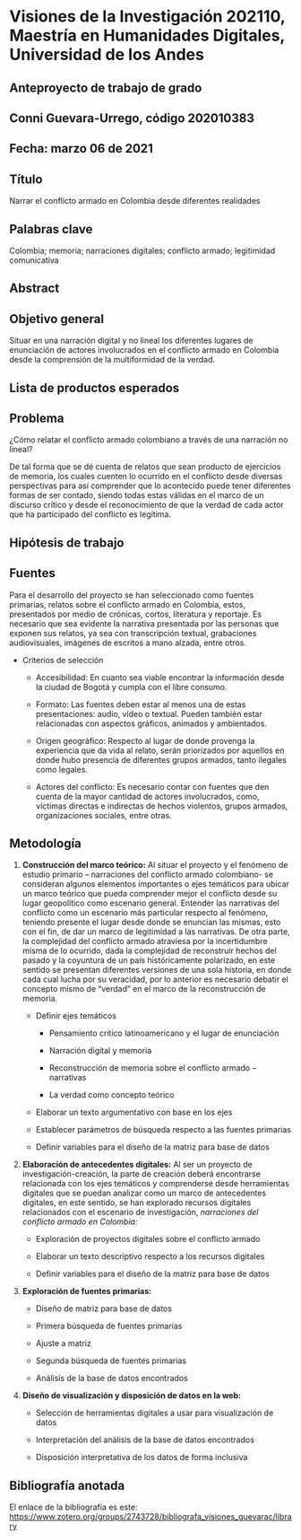 # Visiones de la Investigación 202110, Maestría en Humanidades Digitales, Universidad de los Andes
## Anteproyecto de trabajo de grado
## Conni Guevara-Urrego, código 202010383
## Fecha: marzo 06 de 2021
## Título

Narrar el conflicto armado en Colombia desde diferentes realidades

## Palabras clave

Colombia; memoria; narraciones digitales; conflicto armado; legitimidad comunicativa

## Abstract
## Objetivo general
 
Situar en una narración digital y no lineal los diferentes lugares de enunciación de actores involucrados en el conflicto armado en Colombia desde la comprensión de la multiformidad de la verdad.  

## Lista de productos esperados
## Problema

¿Cómo relatar el conflicto armado colombiano a través de una narración no lineal?

De tal forma que se dé cuenta de relatos que sean producto de ejercicios de memoria, los cuales cuenten lo ocurrido en el conflicto desde diversas perspectivas para así comprender que lo acontecido puede tener diferentes formas de ser contado, siendo todas estas válidas en el marco de un discurso crítico y desde el reconocimiento de que la verdad de cada actor que ha participado del conflicto es legítima.
 

## Hipótesis de trabajo
## Fuentes

Para el desarrollo del proyecto se han seleccionado como fuentes primarias, relatos sobre el conflicto armado en Colombia, estos, presentados por medio de crónicas, cortos, literatura y reportaje. Es necesario que sea evidente la narrativa presentada por las personas que exponen sus relatos, ya sea con transcripción textual, grabaciones audiovisuales, imágenes de escritos a mano alzada, entre otros. 

* Criterios de selección 

   * Accesibilidad: En cuanto sea viable encontrar la información desde la ciudad de Bogotá y cumpla con el libre consumo.

   * Formato: Las fuentes deben estar al menos una de estas presentaciones: audio, vídeo o textual. Pueden también estar relacionadas con aspectos gráficos, animados y ambientados. 

   * Origen geográfico: Respecto al lugar de donde provenga la experiencia que da vida al relato, serán priorizados por aquellos en donde hubo presencia de diferentes grupos armados, tanto ilegales como legales.

   * Actores del conflicto: Es necesario contar con fuentes que den cuenta de la mayor cantidad de actores involucrados, como, víctimas directas e indirectas de hechos violentos, grupos armados, organizaciones sociales, entre otras. 


## Metodología

1. **Construcción del marco teórico:** Al situar el proyecto y el fenómeno de estudio primario – narraciones del conflicto armado colombiano- se consideran algunos elementos importantes o ejes temáticos para ubicar un marco teórico que pueda comprender mejor el conflicto desde su lugar geopolítico como escenario general.  Entender las narrativas del conflicto como un escenario más particular respecto al fenómeno, teniendo presente el lugar desde donde se enuncian las mismas, esto con el fin, de dar un marco de legitimidad a las narrativas. De otra parte, la complejidad del conflicto armado atraviesa por la incertidumbre misma de lo ocurrido, dada la complejidad de reconstruir hechos del pasado y la coyuntura de un país históricamente polarizado, en este sentido se presentan diferentes versiones de una sola historia, en donde cada cual lucha por su veracidad, por lo anterior es necesario debatir el concepto mismo de “verdad” en el marco de la reconstrucción de memoria. 

   *	Definir ejes temáticos 
  
        * Pensamiento critico latinoamericano y el lugar de enunciación
     
        * Narración digital y memoria
     
        * Reconstrucción de memoria sobre el conflicto armado – narrativas
     
        *	La verdad como concepto teórico

   *	Elaborar un texto argumentativo con base en los ejes
   * Establecer parámetros de búsqueda respecto a las fuentes primarias
   * Definir variables para el diseño de la matriz para base de datos

2.	**Elaboración de antecedentes digitales:** Al ser un proyecto de investigación-creación, la parte de creación deberá encontrarse relacionada con los ejes temáticos y comprenderse desde herramientas digitales que se puedan analizar como un marco de antecedentes digitales, en este sentido, se han explorado recursos digitales relacionados con el escenario de investigación, *narraciones del conflicto armado en Colombia:*

    * Exploración de proyectos digitales sobre el conflicto armado
    
    * Elaborar un texto descriptivo respecto a los recursos digitales
   
    * Definir variables para el diseño de la matriz para base de datos

3.	**Exploración de fuentes primarias:**

    * Diseño de matriz para base de datos
    
    * Primera búsqueda de fuentes primarias
    
    * Ajuste a matriz 
    
    * Segunda búsqueda de fuentes primarias
    
    * Análisis de la base de datos encontrados

4.	**Diseño de visualización y disposición de datos en la web:** 

    * Selección de herramientas digitales a usar para visualización de datos
    
    * Interpretación del análisis de la base de datos encontrados
    
    * Disposición interpretativa de los datos de forma inclusiva 



## Bibliografía anotada

El enlace de la bibliografía es este: https://www.zotero.org/groups/2743728/bibliografa_visiones_guevarac/library
